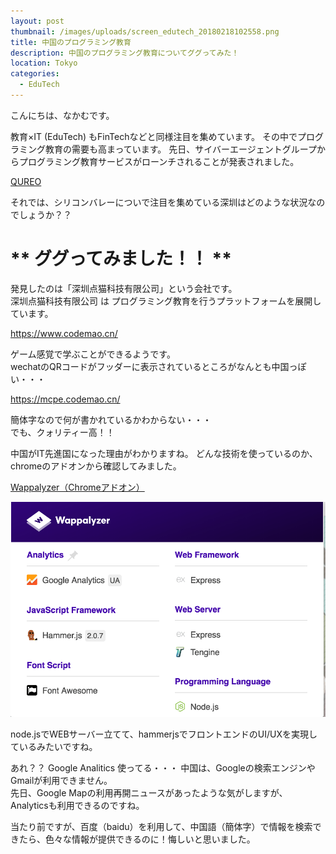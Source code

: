 ```yaml
---
layout: post
thumbnail: /images/uploads/screen_edutech_20180218102558.png
title: 中国のプログラミング教育
description: 中国のプログラミング教育についてググってみた！
location: Tokyo
categories:
  - EduTech
---
```

こんにちは、なかむです。

教育×IT (EduTech) もFinTechなどと同様注目を集めています。
その中でプログラミング教育の需要も高まっています。
先日、サイバーエージェントグループからプログラミング教育サービスがローンチされることが発表されました。

[QUREO](https://ict-enews.net/2018/02/13qureo/)

それでは、シリコンバレーについで注目を集めている深圳はどのような状況なのでしょうか？？

# ** ググってみました！！ **

発見したのは「深圳点猫科技有限公司」という会社です。  
深圳点猫科技有限公司 は プログラミング教育を行うプラットフォームを展開しています。

<https://www.codemao.cn/>

ゲーム感覚で学ぶことができるようです。  
wechatのQRコードがフッダーに表示されているところがなんとも中国っぽい・・・

<https://mcpe.codemao.cn/>

簡体字なので何が書かれているかわからない・・・  
でも、クォリティー高！！

中国がIT先進国になった理由がわかりますね。
どんな技術を使っているのか、chromeのアドオンから確認してみました。

[Wappalyzer（Chromeアドオン）](https://chrome.google.com/webstore/detail/wappalyzer/gppongmhjkpfnbhagpmjfkannfbllamg?hl=ja) 

![wappayzer](/images/uploads/hk_screen_wappalyzer_20180218104434.png)

node.jsでWEBサーバー立てて、hammerjsでフロントエンドのUI/UXを実現しているみたいですね。

あれ？？ Google Analitics 使ってる・・・
中国は、Googleの検索エンジンやGmailが利用できません。  
先日、Google Mapの利用再開ニュースがあったような気がしますが、Analyticsも利用できるのですね。


当たり前ですが、百度（baidu）を利用して、中国語（簡体字）で情報を検索できたら、色々な情報が提供できるのに！悔しいと思いました。
